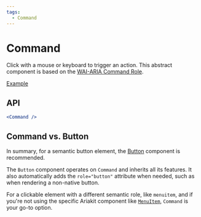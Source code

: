 ```yaml
---
tags:
  - Command
---
```


# Command

<div data-description>

Click with a mouse or keyboard to trigger an action. This abstract component is based on the [WAI-ARIA Command Role](https://w3c.github.io/aria/#command).

</div>

<div data-tags></div>

<a href="../examples/command/index.react.tsx" data-playground>Example</a>

## API

```jsx
<Command />
```

## Command vs. Button

In summary, for a semantic button element, the [Button](/components/button) component is recommended.

The `Button` component operates on `Command` and inherits all its features. It also automatically adds the `role="button"` attribute when needed, such as when rendering a non-native button.

For a clickable element with a different semantic role, like `menuitem`, and if you're not using the specific Ariakit component like [`MenuItem`](/reference/menu-item), `Command` is your go-to option.
